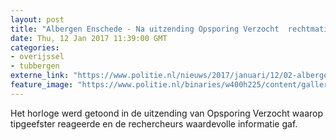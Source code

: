 ```yaml
---
layout: post
title: "Albergen Enschede - Na uitzending Opsporing Verzocht  rechtmatige eigenaar Cartier-horloge gevonden!"
date: Thu, 12 Jan 2017 11:39:00 GMT
categories: 
- overijssel 
- tubbergen 
externe_link: "https://www.politie.nl/nieuws/2017/januari/12/02-albergen-enschede-na-uitzending-opsporing-verzocht-rechtmatige-eigenaar-cartier-horloge-gevonden.html"
feature_image: "https://www.politie.nl/binaries/w400h225/content/gallery/politie/gezocht/opsporing-verzocht/ov-10-01-2017/08-twente-onbekend-horloge-aangetroffen/horloge3.jpg"
---
```


Het horloge werd getoond in de uitzending van Opsporing Verzocht waarop tipgeefster reageerde en de rechercheurs waardevolle informatie gaf.

